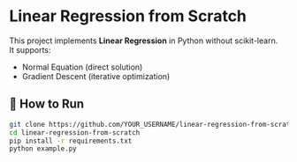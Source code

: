 # Linear Regression from Scratch

This project implements **Linear Regression** in Python without scikit-learn.  
It supports:
- Normal Equation (direct solution)
- Gradient Descent (iterative optimization)

## 🚀 How to Run
```bash
git clone https://github.com/YOUR_USERNAME/linear-regression-from-scratch.git
cd linear-regression-from-scratch
pip install -r requirements.txt
python example.py
